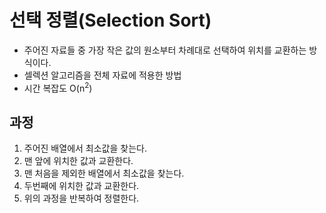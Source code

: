 # 선택 정렬(Selection Sort)

- 주어진 자료들 중 가장 작은 값의 원소부터 차례대로 선택하여 위치를 교환하는 방식이다.
- 셀렉션 알고리즘을 전체 자료에 적용한 방법
- 시간 복잡도 O(n<sup>2</sup>)



## 과정

1. 주어진 배열에서 최소값을 찾는다.
2. 맨 앞에 위치한 값과 교환한다.
3. 맨 처음을 제외한 배열에서 최소값을 찾는다.
4. 두번째에 위치한 값과 교환한다.
5. 위의 과정을 반복하여 정렬한다.